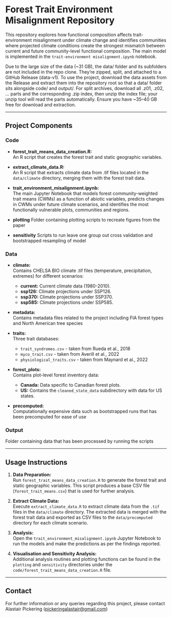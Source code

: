 # Forest Trait Environment Misalignment Repository

This repository explores how functional composition affects trait-environment misalignment under climate change and identifies communities where projected climate conditions create the strongest mismatch between current and future community-level functional composition. The main model is implemented in the `trait-environment misalignment.ipynb` notebook.

Due to the large size of the data (~31 GB), the data/ folder and its subfolders are not included in the repo clone. They’re zipped, split, and attached to a GitHub Release (data-v1). To use the project, download the data assets from the Release and extract them into the repository root so that a data/ folder sits alongside code/ and output/. For split archives, download all .z01, .z02, … parts and the corresponding .zip index, then unzip the index file; your unzip tool will read the parts automatically. Ensure you have ~35–40 GB free for download and extraction.

---

## Project Components

### Code
- **forest_trait_means_data_creation.R:**  
  An R script that creates the forest trait and static geographic variables. 
  
- **extract_climate_data.R:**  
  An R script that extracts climate data from .tif files located in the `data/climate` directory, merging them with the forest trait data.

- **trait_environment_misalignment.ipynb:**  
  The main Jupyter Notebook that models forest community-weighted trait means (CWMs) as a function of abiotic variables, predicts changes in CWMs under future climate scenarios, and identifies the most functionally vulnerable plots, communities and regions.
  
- **plotting**
  Folder containing plotting scripts to recreate figures from the paper
  
- **sensitivity**
  Scripts to run leave one group out cross validation and bootstrapped resampling of model

### Data
- **climate:**  
  Contains CHELSA BIO climate .tif files (temperature, precipitation, extremes) for different scenarios:
  - **current:** Current climate data (1980-2010).
  - **ssp126:** Climate projections under SSP126.
  - **ssp370:** Climate projections under SSP370.
  - **ssp585:** Climate projections under SSP585.

- **metadata:**  
  Contains metadata files related to the project including FIA forest types and North American tree species
  
- **traits:**  
  Three trait databases:
  - `trait_syndromes.csv` - taken from Rueda et al., 2018
  - `myco_trait.csv` - taken from Averill et al., 2022
  - `physiological_traits.csv` - taken from Maynard et al., 2022 
  
- **forest_plots:**  
  Contains plot-level forest inventory data:
  - **Canada:** Data specific to Canadian forest plots.
  - **US:** Contains the `cleaned_state_data` subdirectory with data for US states.
  
- **precomputed:**  
  Computationally expensive data such as bootstrapped runs that has been precomputed for ease of use

### Output

Folder containing data that has been processed by running the scripts

---

## Usage Instructions

1. **Data Preparation:**  
   Run `forest_trait_means_data_creation.R` to generate the forest trait and static geographic variables. This script produces a base CSV file (`forest_trait_means.csv`) that is used for further analysis.

2. **Extract Climate Data:**  
   Execute `extract_climate_data.R` to extract climate data from the `.tif` files in the `data/climate` directory. The extracted data is merged with the forest trait data and exported as CSV files to the `data/precomputed` directory for each climate scenario.

3. **Analysis:**  
   Open the `trait_environment_misalignment.ipynb` Jupyter Notebook to run the models and make the predictions as per the findings reported. 

4. **Visualisation and Sensitivity Analysis:**  
   Additional analysis routines and plotting functions can be found in the `plotting` and `sensitivity` directories under the `code/forest_trait_means_data_creation.R` file.

---

## Contact

For further information or any queries regarding this project, please contact Alastair Pickering (pickeringalastair@gmail.com)
